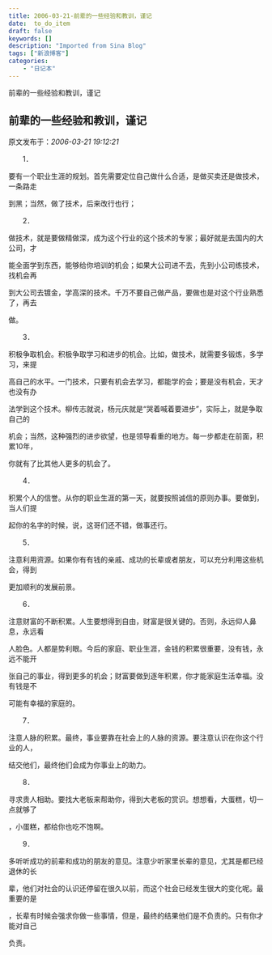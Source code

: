 ```yaml
---
title: 2006-03-21-前辈的一些经验和教训，谨记
date:  to_do_item
draft: false
keywords: []
description: "Imported from Sina Blog"
tags: ["新浪博客"]
categories: 
    - "日记本"
---
```

前辈的一些经验和教训，谨记
## 前辈的一些经验和教训，谨记

 原文发布于：*2006-03-21 19:12:21*

　　1．

要有一个职业生涯的规划。首先需要定位自己做什么合适，是做买卖还是做技术，一条路走

到黑；当然，做了技术，后来改行也行；

　　2．

做技术，就是要做精做深，成为这个行业的这个技术的专家；最好就是去国内的大公司，才

能全面学到东西，能够给你培训的机会；如果大公司进不去，先到小公司练技术，找机会再

到大公司去镀金，学高深的技术。千万不要自己做产品，要做也是对这个行业熟悉了，再去

做。

　　3．

积极争取机会。积极争取学习和进步的机会。比如，做技术，就需要多锻炼，多学习，来提

高自己的水平。一门技术，只要有机会去学习，都能学的会；要是没有机会，天才也没有办

法学到这个技术。柳传志就说，杨元庆就是“哭着喊着要进步”，实际上，就是争取自己的

机会；当然，这种强烈的进步欲望，也是领导看重的地方。每一步都走在前面，积累10年，

你就有了比其他人更多的机会了。

　　4．

积累个人的信誉。从你的职业生涯的第一天，就要按照诚信的原则办事。要做到，当人们提

起你的名字的时候，说，这哥们还不错，做事还行。

　　5．

注意利用资源。如果你有有钱的亲戚、成功的长辈或者朋友，可以充分利用这些机会，得到

更加顺利的发展前景。

　　6．

注意财富的不断积累。人生要想得到自由，财富是很关键的。否则，永远仰人鼻息，永远看

人脸色。人都是势利眼。今后的家庭、职业生涯，金钱的积累很重要，没有钱，永远不能开

张自己的事业，得到更多的机会；财富要做到逐年积累，你才能家庭生活幸福。没有钱是不

可能有幸福的家庭的。

　　7．

注意人脉的积累。最终，事业要靠在社会上的人脉的资源。要注意认识在你这个行业的人，

结交他们，最终他们会成为你事业上的助力。

　　8．

寻求贵人相助。要找大老板来帮助你，得到大老板的赏识。想想看，大蛋糕，切一点就够了

，小蛋糕，都给你也吃不饱啊。

　　9．

多听听成功的前辈和成功的朋友的意见。注意少听家里长辈的意见，尤其是都已经退休的长

辈，他们对社会的认识还停留在很久以前，而这个社会已经发生很大的变化呢。最重要的是

，长辈有时候会强求你做一些事情，但是，最终的结果他们是不负责的。只有你才能对自己

负责。


